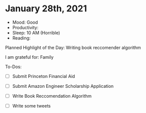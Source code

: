 # January 28th, 2021

- Mood: Good
- Productivity: 
- Sleep: 10 AM (Horrible)
- Reading: 

Planned Highlight of the Day: Writing book reccomender algorithm

I am grateful for: Family

To-Dos:
- [ ] Submit Princeton Financial Aid
- [ ] Submit Amazon Engineer Scholarship Application
- [ ] Write Book Reccomendation Algorithm
- [ ] Write some tweets







